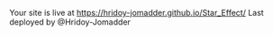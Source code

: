 Your site is live at https://hridoy-jomadder.github.io/Star_Effect/
Last deployed by @Hridoy-Jomadder

